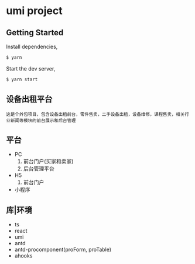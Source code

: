 # umi project

## Getting Started

Install dependencies,

```bash
$ yarn
```

Start the dev server,

```bash
$ yarn start
```
## 设备出租平台
`这是个外包项目，包含设备出租前台，零件售卖，二手设备出租，设备维修，课程售卖，相关行业新闻等模块的前台展示和后台管理`
## 平台
* PC
  1. 前台门户(买家和卖家)
  2. 后台管理平台
* H5
  1. 前台门户
* 小程序
## 库|环境
* ts
* react
* umi
* antd
* antd-procomponent(proForm, proTable)
* ahooks
